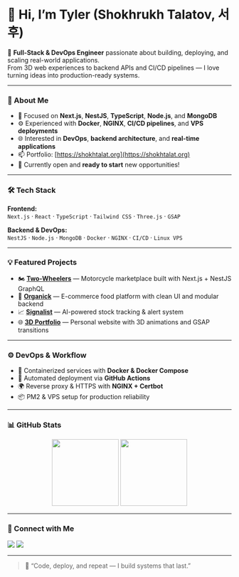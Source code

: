 # 👋 Hi, I’m Tyler (Shokhrukh Talatov, 서후)

🚀 **Full-Stack & DevOps Engineer** passionate about building, deploying, and scaling real-world applications.  
From 3D web experiences to backend APIs and CI/CD pipelines — I love turning ideas into production-ready systems.

---

### 🧠 About Me
- 🧩 Focused on **Next.js**, **NestJS**, **TypeScript**, **Node.js**, and **MongoDB**
- ⚙️ Experienced with **Docker**, **NGINX**, **CI/CD pipelines**, and **VPS deployments**
- 🌐 Interested in **DevOps**, **backend architecture**, and **real-time applications**
- 📫 Portfolio: [https://shokhtalat.org](https://shokhtalat.org)
- 💼 Currently open and **ready to start** new opportunities!

---

### 🛠️ Tech Stack

**Frontend:**  
`Next.js` · `React` · `TypeScript` · `Tailwind CSS` · `Three.js` · `GSAP`

**Backend & DevOps:**  
`NestJS` · `Node.js` · `MongoDB` · `Docker` · `NGINX` · `CI/CD` · `Linux VPS`

---

### 💡 Featured Projects

- 🏍 **[Two-Wheelers](http://two-wheelers.shokhtalat.org)** — Motorcycle marketplace built with Next.js + NestJS GraphQL  
- 🥦 **[Organick](http://organick.shokhtalat.org)** — E-commerce food platform with clean UI and modular backend  
- 📈 **[Signalist](https://signalist-stock-tracker-app-one.vercel.app/)** — AI-powered stock tracking & alert system  
- 🌐 **[3D Portfolio](https://shokhtalat.org)** — Personal website with 3D animations and GSAP transitions

---

### ⚙️ DevOps & Workflow
- 🐳 Containerized services with **Docker & Docker Compose**
- 🔄 Automated deployment via **GitHub Actions**
- 🌍 Reverse proxy & HTTPS with **NGINX + Certbot**
- 📦 PM2 & VPS setup for production reliability

---

### 📊 GitHub Stats

<p align="center">
  <img src="https://github-readme-stats.vercel.app/api?username=shokhtalat&show_icons=true&theme=tokyonight" height="150"/>
  <img src="https://github-readme-stats.vercel.app/api/top-langs/?username=shokhtalat&layout=compact&theme=tokyonight" height="150"/>
</p>

---

### 🤝 Connect with Me
<p align="left">
  <a href="https://shokhtalat.org" target="_blank"><img src="https://img.shields.io/badge/Portfolio-000?style=for-the-badge&logo=react&logoColor=white"/></a>
  <a href="mailto:shokhtalat@gmail.com"><img src="https://img.shields.io/badge/Email-D14836?style=for-the-badge&logo=gmail&logoColor=white"/></a>
  </p>

---

> 💬 “Code, deploy, and repeat — I build systems that last.”
